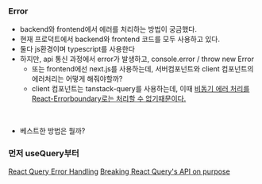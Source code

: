 ### Error

- backend와 frontend에서 에러를 처리하는 방법이 궁금했다.
- 현재 프로덕트에서 backend와 frontend 코드를 모두 사용하고 있다.
- 둘다 js환경이며 typescript를 사용한다
- 하지만, api 통신 과정에서 error가 발생하고, console.error / throw new Error
  - 또는 frontend에선 next.js를 사용하는데, 서버컴포넌트와 client 컴포넌트의 에러처리는 어떻게 해줘야할까?
  - client 컴포넌트는 tanstack-query를 사용하는데, 이때 [비동기 에러 처리를 React-Errorboundary로는 처리할 수 없기때문이다.](https://tkdodo.eu/blog/react-query-error-handling#error-boundaries)

<br>

- 베스트한 방법은 뭘까?

### 먼저 useQuery부터

[React Query Error Handling](https://tkdodo.eu/blog/react-query-error-handling#error-boundaries)
[Breaking React Query's API on purpose](https://tkdodo.eu/blog/breaking-react-querys-api-on-purpose)

```

```

